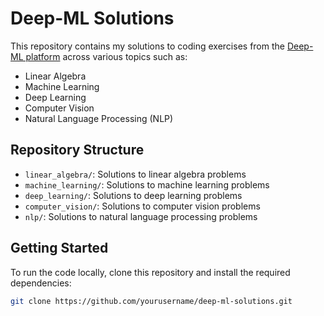 # Deep-ML Solutions

This repository contains my solutions to coding exercises from the [Deep-ML platform](https://www.deep-ml.com) across various topics such as:

- Linear Algebra
- Machine Learning
- Deep Learning
- Computer Vision
- Natural Language Processing (NLP)

## Repository Structure
- `linear_algebra/`: Solutions to linear algebra problems
- `machine_learning/`: Solutions to machine learning problems
- `deep_learning/`: Solutions to deep learning problems
- `computer_vision/`: Solutions to computer vision problems
- `nlp/`: Solutions to natural language processing problems

## Getting Started
To run the code locally, clone this repository and install the required dependencies:

```bash
git clone https://github.com/yourusername/deep-ml-solutions.git
